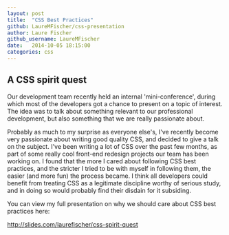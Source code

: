 ```yaml
---
layout: post
title:  "CSS Best Practices"
github: LaureMFischer/css-presentation
author: Laure Fischer
github_username: LaureMFischer
date:   2014-10-05 18:15:00
categories: css
---
```


## A CSS spirit quest

Our development team recently held an internal 'mini-conference', during which
most of the developers got a chance to present on a topic of interest. The idea
was to talk about something relevant to our professional development, but also
something that we are really passionate about.

Probably as much to my surprise as everyone else's, I've recently become very
passionate about writing good quality CSS, and decided to give a talk on the
subject. I've been writing a lot of CSS over the past few months, as part of
some really cool front-end redesign projects our team has been working on. I
found that the more I cared about following CSS best practices, and the
stricter I tried to be with myself in following them, the easier (and more fun)
the process became. I think all developers could benefit from treating CSS as a
legitimate discipline worthy of serious study, and in doing so would probably
find their disdain for it subsiding.

You can view my full presentation on why we should care about CSS best
practices here:

http://slides.com/laurefischer/css-spirit-quest